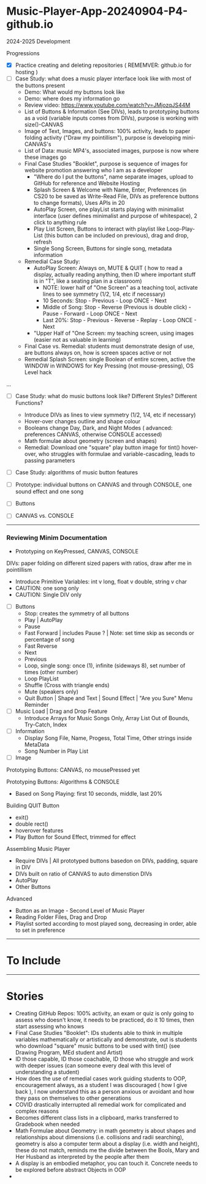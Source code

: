 # Music-Player-App-20240904-P4-github.io
2024-2025 Development

Progressions
- [x] Practice creating and deleting repositories ( REMEMVER: github.io for hosting )
- [ ] Case Study: what does a music player interface look like with most of the buttons present
    - Demo: What would my buttons look like
    - Demo: where does my information go
    - Review video: https://www.youtube.com/watch?v=JMjozqJS44M
    - List of Buttons & Information (See DIVs), leads to prototyping buttons as a void (variable inputs comes from DIVs), purpose is working with size()-CANVAS
    - Image of Text, Images, and buttons: 100% activity, leads to paper folding activity ("Draw my pointillism"), purpose is developing mini-CANVAS's
    - List of Data: music MP4's, associated images, purpose is now where these images go
    - Final Case Studies "Booklet", purpose is sequence of images for website promotion answering who I am as a developer
        - "Where do I put the buttons", name separate images, upload to GitHub for reference and Website Hosting
        - Splash Screen & Welcome with Name, Enter, Preferences (in CS20 to be saved as Write-Read File, DIVs as preference buttons to change formats), Uses APIs in 20
        - AutoPlay Screen, one playList starts playing with minimalist interface (user defines minimalist and purpose of whitespace), 2 click to anything rule
        - Play List Screen, Buttons to interact with playlist like Loop-Play-List (this button can be included on previous), drag and drop, refresh
        - Single Song Screen, Buttons for single song, metadata information
    - Remedial Case Study:
        - AutoPlay Screen: Always on, MUTE & QUIT ( how to read a display, actually reading anything, then ID where important stuff is in "T", like a seating plan in a classroom)
            - NOTE: lower half of "One Screen" as a teaching tool, activate lines to see symmetry (1/2, 1/4, etc if necessary)
            - 10 Seconds: Stop - Previous - Loop ONCE - Next
            - Middle of Song: Stop - Reverse (Previous is double click) - Pause - Forward - Loop ONCE - Next
            - Last 20%: Stop - Previous - Reverse - Replay - Loop ONCE - Next
        - "Upper Half of "One Screen: my teaching screen, using images (easier not as valuable in learning)
    - Final Case vs. Remedial: students must demonstrate design of use, are buttons always on, how is screen spaces active or not
    - Remedial Splash Screen: single Boolean of entire screen, active the WINDOW in WINDOWS for Key Pressing (not mouse-pressing), OS Level hack

...


- [ ] Case Study: what do music buttons look like? Different Styles? Different Functions?
    - Introduce DIVs as lines to view symmetry (1/2, 1/4, etc if necessary)
    - Hover-over changes outline and shape colour
    - Booleans change Day, Dark, and Night Modes ( advanced: preferences CANVAS, otherwise CONSOLE accessed)
    - Math formulae about geometry (screen and shapes)
    - Remedial: Download one "square" play button image for tint() hover-over, who struggles with formulae and variable-cascading, leads to passing parameters
- [ ] Case Study: algorithms of music button features
- [ ] Prototype: individual buttons on CANVAS and through CONSOLE, one sound effect and one song

- [ ] Buttons
- [ ] CANVAS vs. CONSOLE

---

### Reviewing Minim Documentation
- Prototyping on KeyPressed, CANVAS, CONSOLE

DIVs: paper folding on different sized papers with ratios, draw after me in pointillism
- Introduce Primitive Variables: int v long, float v double, string v char
- CAUTION: one song only
- CAUTION: Single DIV only
- [ ] Buttons
   - Stop: creates the symmetry of all buttons
   - Play | AutoPlay
   - Pause
   - Fast Forward | includes Pause ? | Note: set time skip as seconds or percentage of song
   - Fast Reverse 
   - Next 
   - Previous
   - Loop, single song: once (1), infinite (sideways 8), set number of times (other number)
   - Loop PlayList
   - Shuffle (Cross with triangle ends)
   - Mute (speakers only)
   - Quit Button | Shape and Text | Sound Effect | "Are you Sure" Menu Reminder
- [ ] Music Load | Drag and Drop Feature
   - Introduce Arrays for Music Songs Only, Array List Out of Bounds, Try-Catch, Index
- [ ] Information
   - Display Song File, Name, Progess, Total Time, Other strings inside MetaData
   - Song Number in Play List
- [ ] Image

Prototyping Buttons: CANVAS, no mousePressed yet

Prototyping Buttons: Algorithms & CONSOLE
- Based on Song Playing: first 10 seconds, middle, last 20%

Building QUIT Button
- exit()
- double rect()
- hoverover features
- Play Button for Sound Effect, trimmed for effect

Assembling Music Player
- Require DIVs | All prototyped buttons basedon on DIVs, padding, square in DIV
- DIVs built on ratio of CANVAS to auto dimenstion DIVs
- AutoPlay
- Other Buttons

Advanced
- Button as an Image - Second Level of Music Player
- Reading Folder Files, Drag and Drop
- Playlist sorted according to most played song, decreasing in order, able to set in preference

---

# To Include

---

# Stories
- Creating GitHub Repos: 100% activity, an exam or quiz is only going to assess who doesn't know,
it needs to be practiced, do it 10 times, then start assessing who knows
- Final Case Studies "Booklet": IDs students able to think in multiple variables mathematically or artistically and demonstrate, 
out is students who download "square" music buttons to be used with tint() (see Drawing Program, MEd student and Artist)
- ID those capable, ID those coachable, ID those who struggle and work with deeper issues (can someone every deal with this level of understanding a student)
- How does the use of remedial cases work guiding students to OOP, encouragement always, as a student I was discouraged ( how I give back ), I now understand
this as a person anxious or avoidant and how they pass on themselves to other generations
- COVID drastically interrupted all remedial work for complicated and complex reasons
- Becomes different class lists in a clipboard, marks transferred to Gradebook when needed
- Math Formulae about Geometry: in math geometry is about shapes and relationships about dimensions
(i.e. collisions and radii searching), geometry is also a computer term about a display (i.e. width and height), these do not match, reminds me the
divide between the Bools, Mary and Her Husband as interpreted by the people after them
- A display is an embodied metaphor, you can touch it. Concrete needs to be explored before abstract Objects in OOP
- 